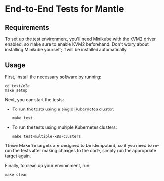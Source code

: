 # End-to-End Tests for Mantle

## Requirements

To set up the test environment, you'll need Minikube with the KVM2 driver enabled, so make sure to enable KVM2 beforehand. Don't worry about installing Minikube yourself; it will be installed automatically.

## Usage

First, install the necessary software by running:
```
cd test/e2e
make setup
```

Next, you can start the tests:

- To run the tests using a single Kubernetes cluster:
    ```
    make test
    ```
- To run the tests using multiple Kubernetes clusters:
    ```
    make test-multiple-k8s-clusters
    ```

These Makefile targets are designed to be idempotent, so if you need to re-run the tests after making changes to the code, simply run the appropriate target again.

Finally, to clean up your environment, run:
```
make clean
```
